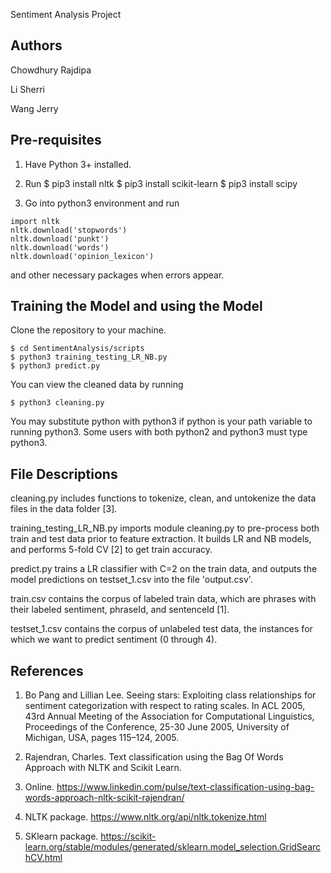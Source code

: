 Sentiment Analysis Project

Authors
----------------------------------------
Chowdhury Rajdipa

Li Sherri

Wang Jerry



Pre-requisites
----------------------------------------
1. Have Python 3+ installed.

2. Run
$ pip3 install nltk
$ pip3 install scikit-learn
$ pip3 install scipy

3. Go into python3 environment and run
```
import nltk
nltk.download('stopwords')
nltk.download('punkt')
nltk.download('words')
nltk.download('opinion_lexicon')
```
and other necessary packages when errors appear.



Training the Model and using the Model
----------------------------------------
Clone the repository to your machine.
```
$ cd SentimentAnalysis/scripts
$ python3 training_testing_LR_NB.py
$ python3 predict.py
```

You can view the cleaned data by running
```
$ python3 cleaning.py
```
You may substitute python with python3 if python is your path variable to running python3.
Some users with both python2 and python3 must type python3.



File Descriptions
----------------------------------------
cleaning.py includes functions to tokenize, clean, and untokenize the data files in the data folder [3].

training_testing_LR_NB.py imports module cleaning.py to pre-process both train and test data prior to feature extraction. It builds LR and NB models, and performs 5-fold CV [2] to get train accuracy.

predict.py trains a LR classifier with C=2 on the train data, and outputs the model predictions on testset_1.csv into the file 'output.csv'.

train.csv contains the corpus of labeled train data, which are phrases with their labeled sentiment, phraseId, and sentenceId [1].

testset_1.csv contains the corpus of unlabeled test data, the instances for which we want to predict sentiment (0 through 4).




References
----------------------------------------
1. Bo Pang and Lillian Lee. Seeing stars: Exploiting class relationships for sentiment categorization with respect to
rating scales. In ACL 2005, 43rd Annual Meeting of the Association for Computational Linguistics, Proceedings
of the Conference, 25-30 June 2005, University of Michigan, USA, pages 115–124, 2005.

2. Rajendran, Charles. Text classification using the Bag Of Words Approach with NLTK and Scikit Learn.
2018. Online. https://www.linkedin.com/pulse/text-classification-using-bag-words-approach-nltk-scikit-rajendran/

3. NLTK package. https://www.nltk.org/api/nltk.tokenize.html

4. SKlearn package. https://scikit-learn.org/stable/modules/generated/sklearn.model_selection.GridSearchCV.html
